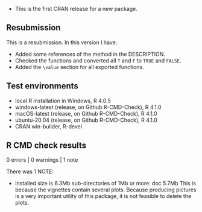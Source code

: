 * This is the first CRAN release for a new package.

## Resubmission
This is a resubmission. In this version I have:

* Added some references of the method in the DESCRIPTION.
* Checked the functions and converted all `T` and `F` to `TRUE` and `FALSE`.
* Added the `\value` section for all exported functions.

## Test environments

* local R installation in Windows, R 4.0.5
* windows-latest (release, on Github R-CMD-Check), R 4.1.0
* macOS-latest (release, on Github R-CMD-Check), R 4.1.0
* ubuntu-20.04 (release, on Github R-CMD-Check), R 4.1.0
* CRAN win-builder, R-devel

## R CMD check results

0 errors | 0 warnings | 1 note

There was 1 NOTE:

* installed size is  6.3Mb
  sub-directories of 1Mb or more:
        doc   5.7Mb
  This is because the vignettes contain several plots. Because producing pictures is a very important utility of this package, it is not feasible to delete the plots.
